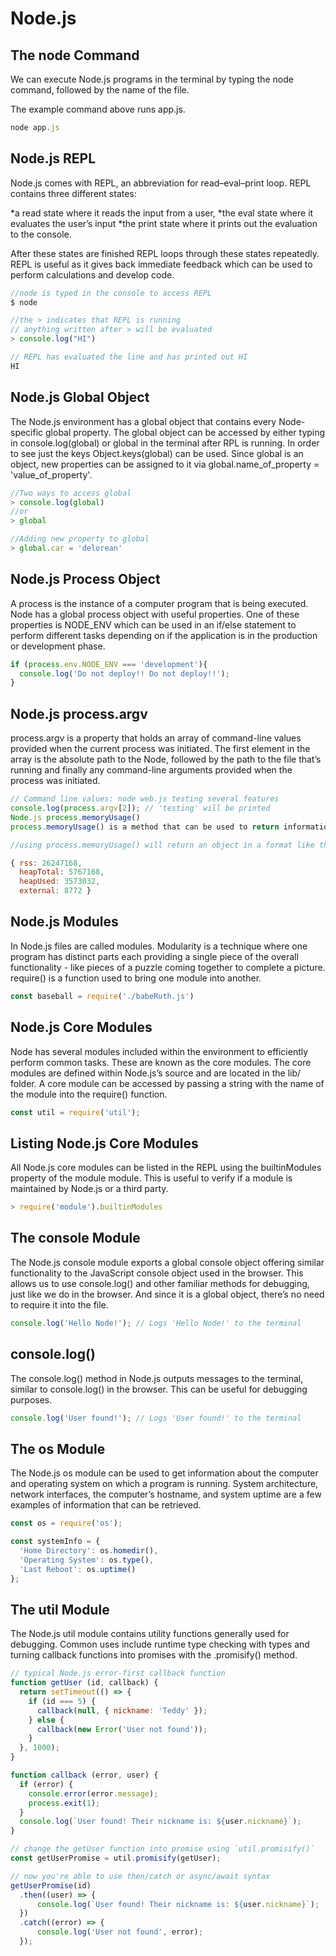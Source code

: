 # Node.js

## The node Command

We can execute Node.js programs in the terminal by typing the node command, followed by the name of the file.

The example command above runs app.js.

```javascript
node app.js
```

## Node.js REPL

Node.js comes with REPL, an abbreviation for read–eval–print loop. REPL contains three different states:

*a read state where it reads the input from a user, *the eval state where it evaluates the user’s input *the print state where it prints out the evaluation to the console.

After these states are finished REPL loops through these states repeatedly. REPL is useful as it gives back immediate feedback which can be used to perform calculations and develop code.

```javascript
//node is typed in the console to access REPL
$ node

//the > indicates that REPL is running
// anything written after > will be evaluated
> console.log("HI")

// REPL has evaluated the line and has printed out HI
HI
```

## Node.js Global Object

The Node.js environment has a global object that contains every Node-specific global property. The global object can be accessed by either typing in console.log(global) or global in the terminal after RPL is running. In order to see just the keys Object.keys(global) can be used. Since global is an object, new properties can be assigned to it via global.name_of_property = 'value_of_property'.

```javascript
//Two ways to access global
> console.log(global)
//or
> global

//Adding new property to global
> global.car = 'delorean'
```

## Node.js Process Object

A process is the instance of a computer program that is being executed. Node has a global process object with useful properties. One of these properties is NODE_ENV which can be used in an if/else statement to perform different tasks depending on if the application is in the production or development phase.

```javascript
if (process.env.NODE_ENV === 'development'){
  console.log('Do not deploy!! Do not deploy!!');
}
```

## Node.js process.argv

process.argv is a property that holds an array of command-line values provided when the current process was initiated. The first element in the array is the absolute path to the Node, followed by the path to the file that’s running and finally any command-line arguments provided when the process was initiated.

```javascript
// Command line values: node web.js testing several features
console.log(process.argv[2]); // 'testing' will be printed
Node.js process.memoryUsage()
process.memoryUsage() is a method that can be used to return information on the CPU demands of the current process. Heap can refer to a specific data structure or to the computer memory.

//using process.memoryUsage() will return an object in a format like this:

{ rss: 26247168,
  heapTotal: 5767168,
  heapUsed: 3573032,
  external: 8772 }
```

## Node.js Modules

In Node.js files are called modules. Modularity is a technique where one program has distinct parts each providing a single piece of the overall functionality - like pieces of a puzzle coming together to complete a picture. require() is a function used to bring one module into another.

```javascript
const baseball = require('./babeRuth.js')
```

## Node.js Core Modules

Node has several modules included within the environment to efficiently perform common tasks. These are known as the core modules. The core modules are defined within Node.js’s source and are located in the lib/ folder. A core module can be accessed by passing a string with the name of the module into the require() function.

```javascript
const util = require('util');
```

## Listing Node.js Core Modules

All Node.js core modules can be listed in the REPL using the builtinModules property of the module module. This is useful to verify if a module is maintained by Node.js or a third party.

```javascript
> require('module').builtinModules
```

## The console Module

The Node.js console module exports a global console object offering similar functionality to the JavaScript console object used in the browser. This allows us to use console.log() and other familiar methods for debugging, just like we do in the browser. And since it is a global object, there’s no need to require it into the file.

```javascript
console.log('Hello Node!'); // Logs 'Hello Node!' to the terminal
```

## console.log()

The console.log() method in Node.js outputs messages to the terminal, similar to console.log() in the browser. This can be useful for debugging purposes.

```javascript
console.log('User found!'); // Logs 'User found!' to the terminal
```

## The os Module

The Node.js os module can be used to get information about the computer and operating system on which a program is running. System architecture, network interfaces, the computer’s hostname, and system uptime are a few examples of information that can be retrieved.

```javascript
const os = require('os');

const systemInfo = {
  'Home Directory': os.homedir(),
  'Operating System': os.type(),
  'Last Reboot': os.uptime()
};
```

## The util Module

The Node.js util module contains utility functions generally used for debugging. Common uses include runtime type checking with types and turning callback functions into promises with the .promisify() method.

```javascript
// typical Node.js error-first callback function
function getUser (id, callback) {
  return setTimeout(() => {
    if (id === 5) {
      callback(null, { nickname: 'Teddy' });
    } else {
      callback(new Error('User not found'));
    }
  }, 1000);
}

function callback (error, user) {
  if (error) {
    console.error(error.message);
    process.exit(1);
  }
  console.log(`User found! Their nickname is: ${user.nickname}`);
}

// change the getUser function into promise using `util.promisify()`
const getUserPromise = util.promisify(getUser);

// now you're able to use then/catch or async/await syntax
getUserPromise(id)
  .then((user) => {
      console.log(`User found! Their nickname is: ${user.nickname}`);
  })
  .catch((error) => {
      console.log('User not found', error);
  });

